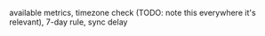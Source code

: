 available metrics, timezone check (TODO: note this everywhere it's relevant), 7-day rule, sync delay
